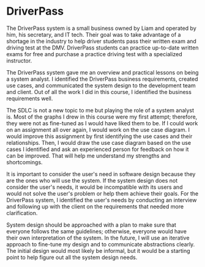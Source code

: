 # DriverPass
The DriverPass system is a small business owned by Liam and operated by him, his secretary, and IT tech. Their goal was to take advantage of a shortage in the industry to help driver students pass their written exam and driving test at the DMV. DriverPass students can practice up-to-date written exams for free and purchase a practice driving test with a specialized instructor.

The DriverPass system gave me an overview and practical lessons on being a system analyst. I identified the DriverPass business requirements, created use cases, and communicated the system design to the development team and client. Out of all the work I did in this course, I identified the business requirements well.

The SDLC is not a new topic to me but playing the role of a system analyst is. Most of the graphs I drew in this course were my first attempt; therefore, they were not as fine-tuned as I would have liked them to be. If I could work on an assignment all over again, I would work on the use case diagram. I would improve this assignment by first identifying the use cases and their relationships. Then, I would draw the use case diagram based on the use cases I identified and ask an experienced person for feedback on how it can be improved. That will help me understand my strengths and shortcomings.

It is important to consider the user's need in software design because they are the ones who will use the system. If the system design does not consider the user's needs, it would be incompatible with its users and would not solve the user's problem or help them achieve their goals. For the DriverPass system, I identified the user's needs by conducting an interview and following up with the client on the requirements that needed more clarification.

System design should be approached with a plan to make sure that everyone follows the same guidelines; otherwise, everyone would have their own interpretation of the system. In the future, I will use an iterative approach to fine-tune my design and to communicate abstractions clearly. The initial design would most likely be informal, but it would be a starting point to help figure out all the system design needs.

